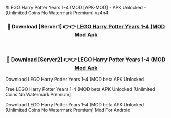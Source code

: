 #LEGO Harry Potter Years 1-4 (MOD [APK-MOD] - APK Unlocked - [Unlimited Coins No Watermark Premium] vz4n4



<div align="center">

<h3>🔴 Download [Server1] 👉👉 <a href="https://momento.my/?title=LEGO_Harry_Potter_Years_1-4_(MOD">LEGO Harry Potter Years 1-4 (MOD Mod Apk</a></h3><br>

<h3>🔴 Download [Server2] 👉👉 <a href="https://momento.my/?title=LEGO_Harry_Potter_Years_1-4_(MOD">LEGO Harry Potter Years 1-4 (MOD Mod Apk</a></h3>
</div>



Download LEGO Harry Potter Years 1-4 (MOD beta APK Unlocked

Free LEGO Harry Potter Years 1-4 (MOD beta APK Unlocked [Unlimited Coins No Watermark Premium]

Download LEGO Harry Potter Years 1-4 (MOD beta APK Unlocked [Unlimited Coins No Watermark Premium] Mod For Android
